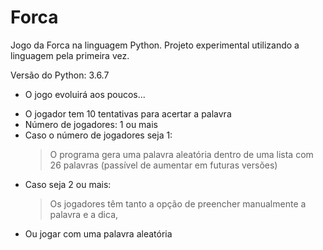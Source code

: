 # Forca
Jogo da Forca na linguagem Python. Projeto experimental utilizando a linguagem pela primeira vez.

Versão do Python: 3.6.7

- O jogo evoluirá aos poucos...

* O jogador tem 10 tentativas para acertar a palavra
* Número de jogadores: 1 ou mais
* Caso o número de jogadores seja 1:
    > O programa gera uma palavra aleatória dentro de uma lista com 26 palavras (passível de aumentar em futuras versões)
* Caso seja 2 ou mais:
    > Os jogadores têm tanto a opção de preencher manualmente a palavra e a dica,
* Ou jogar com uma palavra aleatória